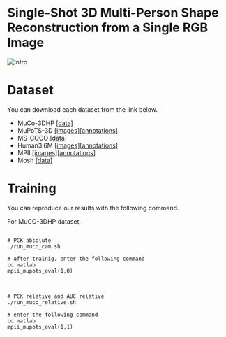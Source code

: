# Single-Shot 3D Multi-Person Shape Reconstruction from a Single RGB Image
![intro](https://user-images.githubusercontent.com/54994917/86558019-13b5ca00-bf93-11ea-8cce-774922044407.JPG)


# Dataset
You can download each dataset from the link below. 
* MuCo-3DHP [[data]](https://github.com/mks0601/3DMPPE_POSENET_RELEASE)
* MuPoTS-3D [[images]](http://gvv.mpi-inf.mpg.de/projects/SingleShotMultiPerson/)[[annotations]](https://github.com/mks0601/3DMPPE_POSENET_RELEASE)
* MS-COCO [[data]](https://cocodataset.org/#home)
* Human3.6M [[images]](https://github.com/mks0601/3DMPPE_POSENET_RELEASE)[[annotations]](https://drive.google.com/drive/folders/189iL4dzAhaBq6TSa5NWv7Au_2heh_dsq?usp=sharing)
* MPII [[images]](http://human-pose.mpi-inf.mpg.de/)[[annotations]](https://drive.google.com/file/d/1LiCTqfe0A0kdvNpd8YUVQrreqevfL14d/view?usp=sharing)
* Mosh [[data]](https://drive.google.com/file/d/1c0R20yQv-HXhKW7mVmguC8Nfz9IPak-_/view?usp=sharing)

# Training
You can reproduce our results with the following command.

For MuCO-3DHP dataset,
<pre>
<code>
# PCK absolute
./run_muco_cam.sh

# after trainig, enter the following command
cd matlab
mpii_mupots_eval(1,0)
</code>
</pre>

<pre>
<code>
# PCK relative and AUC relative
./run_muco_relative.sh

# enter the following command
cd matlab
mpii_mupots_eval(1,1)
</code>
</pre>


